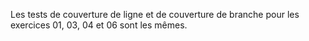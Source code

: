 Les tests de couverture de ligne et de couverture de branche pour les exercices 01, 03, 04 et 06 sont les mêmes.
